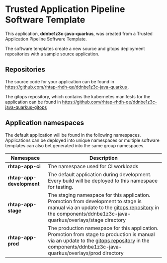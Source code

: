 # Trusted Application Pipeline Software Template

This application, **ddnbe1z3c-java-quarkus**, was created from a Trusted Application Pipeline Software Template.

The software templates create a new source and gitops deployment repositories with a sample source application. 

## Repositories

The source code for your application can be found in [https://github.com/rhtap-rhdh-qe/ddnbe1z3c-java-quarkus ](https://github.com/rhtap-rhdh-qe/ddnbe1z3c-java-quarkus ).
 
The gitops repository, which contains the kubernetes manifests for the application can be found in 
[https://github.com/rhtap-rhdh-qe/ddnbe1z3c-java-quarkus-gitops ](https://github.com/rhtap-rhdh-qe/ddnbe1z3c-java-quarkus-gitops ) 

## Application namespaces 

The default application will be found in the following namespaces. Applications can be deployed into unique namespaces or multiple software templates can also bet generated into the same group namespaces.  

|  Namespace   |  Description   |  
| -------- | -------- |
| **rhtap-app-ci** | The namespace used for CI workloads |
| **rhtap-app-development** | The default application during development. Every build will be deployed to this namespace for testing. |
| **rhtap-app-stage** | The staging namespace for this application. Promotion from development to stage is manual via an update to the [gitops repository](https://github.com/rhtap-rhdh-qe/ddnbe1z3c-java-quarkus-gitops ) in the components/ddnbe1z3c-java-quarkus/overlays/stage directory |
| **rhtap-app-prod** | The production namespace for this application. Promotion from stage to production is manual via an update to the [gitops repository](https://github.com/rhtap-rhdh-qe/ddnbe1z3c-java-quarkus-gitops ) in the components/ddnbe1z3c-java-quarkus/overlays/prod directory |